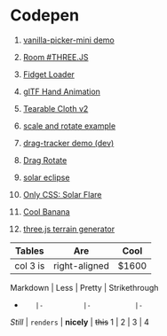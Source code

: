 # Codepen

1.    [vanilla-picker-mini demo](https://codepen.io/Sphinxxxx/pen/xazoQN)

1.    [Room #THREE.JS](https://codepen.io/Sphinxxxx/pen/JmxZyR)

1.    [Fidget Loader](https://codepen.io/Sphinxxxx/pen/OoPXpm)

1.    [glTF Hand Animation](https://codepen.io/Sphinxxxx/pen/vRBxLG)

1.    [Tearable Cloth v2](https://codepen.io/Sphinxxxx/pen/PEqOYg)

1.    [scale and rotate example](https://codepen.io/Sphinxxxx/pen/EbgooY)

1.    [drag-tracker demo (dev)](https://codepen.io/Sphinxxxx/pen/XevmzY)

1.    [Drag Rotate](https://codepen.io/Sphinxxxx/pen/XaOBOG)

1.    [solar eclipse](https://codepen.io/Sphinxxxx/pen/RZJqgq)

1.    [Only CSS: Solar Flare](https://codepen.io/Sphinxxxx/pen/qXVaNX)

1.    [Cool Banana](https://codepen.io/Sphinxxxx/pen/pOwKEz)

1.    [three.js terrain generator](https://codepen.io/Sphinxxxx/pen/aZGMNr)

| Tables        | Are           | Cool  |
| ------------- |-------------| -----|
| col 3 is      | right-aligned | $1600 |


Markdown | Less      | Pretty     | Strikethrough
-        |-          |-           |-
*Still*  | `renders` | **nicely** | ~~this~~ 
1        | 2         | 3          | 4
